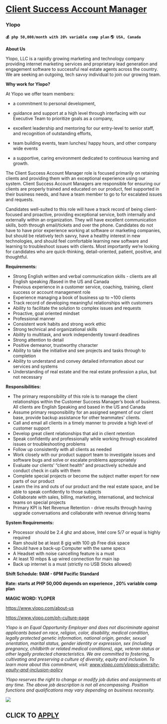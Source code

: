 # [Client Success Account Manager](https://www.remotewlb.com/apply/client-success-account-manager-30993)  
### Ylopo  
#### `💰 php 50,000/month with 20% variable comp plan` `🌎 USA, Canada`  

**About Us**

Ylopo, LLC is a rapidly growing marketing and technology company providing internet marketing services and proprietary lead generation and engagement software to successful real estate agents across the country. We are seeking an outgoing, tech savvy individual to join our growing team.

**Why work for Ylopo?**

At Ylopo we offer team members:

  * a commitment to personal development,

  * guidance and support at a high level through interfacing with our Executive Team to prioritize goals as a company,

  * excellent leadership and mentoring for our entry-level to senior staff, and recognition of outstanding efforts,

  * team building events, team lunches/ happy hours, and other company wide events

  * a supportive, caring environment dedicated to continuous learning and growth.

The Client Success Account Manager role is focused primarily on retaining clients and providing them with an exceptional experience using our system. Client Success Account Managers are responsible for ensuring our clients are properly trained and educated on our product, feel supported in their business needs, and have a team member to go to for escalated issues and requests.

Candidates well-suited to this role will have a track record of being client-focused and proactive, providing exceptional service, both internally and externally within an organization. They will have excellent communication skills, both through email/tickets and over the phone. Candidates do not have to have prior experience working at software or marketing companies, but should be relatively tech savvy, have a healthy interest in new technologies, and should feel comfortable learning new software and learning to troubleshoot issues with clients. Most importantly we’re looking for candidates who are quick-thinking, detail-oriented, patient, positive, and thoughtful.

**Requirements:**

  * Strong English written and verbal communication skills - clients are all English speaking /Based in the US and Canada
  * Previous experience in a customer service, coaching, training, client success or account management role
  * Experience managing a book of business up to ~100 clients
  * Track record of developing meaningful relationships with customers
  * Ability to facilitate the solution to complex issues and requests
  * Proactive, goal oriented mindset
  * Professional manner
  * Consistent work habits and strong work ethic
  * Strong technical and organizational skills
  * Ability to multitask, and work independently toward deadlines
  * Strong attention to detail
  * Positive demeanor, trustworthy character
  * Ability to take the initiative and see projects and tasks through to completion
  * Ability to understand and convey detailed information about our services and systems
  * Understanding of real estate and the real estate profession a plus, but not necessary

**Responsibilities:**

  * The primary responsibility of this role is to manage the client relationships within the Customer Success Manager’s book of business. All clients are English Speaking and based in the US and Canada
  * Assume primary responsibility for an assigned segment of our client base, provide backup assistance for other teammates' clients.
  * Call and email all clients in a timely manner to provide a high level of customer support
  * Develop great client relationships that aid in client retention
  * Speak confidently and professionally while working through escalated issues or troubleshooting problems
  * Follow up consistently with all clients as needed
  * Work closely with our product support team to investigate issues and software bugs and solve or escalate problems appropriately
  * Evaluate our clients’ “client health” and proactively schedule and conduct check in calls with them
  * Complete special projects or become the subject matter expert for new parts of our product
  * Learn the ins and outs of our product and the real estate space, and be able to speak confidently to those subjects
  * Collaborate with sales, billing, marketing, international, and technical teams on special projects
  * Primary KPI is Net Revenue Retention - drive results through having upgrade conversations and collaborate with revenue driving teams

**System Requirements:**

  * Processor should be 2.4 ghz and above, Intel core 5/7 or equal is highly required
  * Ram should be at least 8 gig with 100 gb Free disk space
  * Should have a back-up Computer with the same specs
  * A Headset with noise cancelling feature is a must
  * At least 10 mbps & up wired connection for main isp
  * Back up internet is a must (strictly no USB Sticks allowed)

**Shift Schedule: 9AM - 6PM Pacific Standard**

**Rate: starts at PHP 50,000 depends on experience , 20% variable comp plan**

**MAGIC WORD: YLOPER**

https://www.ylopo.com/about-us

https://www.ylopo.com/ph-culture-page

 _Ylopo is an Equal Opportunity Employer and does not discriminate against applicants based on race, religion, color, disability, medical condition, legally protected genetic information, national origin, gender, sexual orientation, marital status, gender identity or expression, sex (including pregnancy, childbirth or related medical conditions), age, veteran status or other legally protected characteristics. We are committed to fostering, cultivating and preserving a culture of diversity, equity and inclusion. To learn more about this commitment, visit: www.ylopo.com/ylopos-diversity-equity-and-inclusion-policy_

_Ylopo reserves the right to change or modify job duties and assignments at any time. The above job description is not all encompassing. Position functions and qualifications may vary depending on business necessity._

![](https://remotive.com/job/track/1900072/blank.gif?source=public_api)  
## CLICK TO [APPLY](https://www.remotewlb.com/apply/client-success-account-manager-30993)

